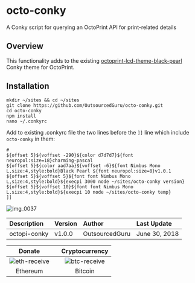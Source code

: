 # octo-conky
A Conky script for querying an OctoPrint API for print-related details

## Overview
This functionality adds to the existing [octoprint-lcd-theme-black-pearl](https://github.com/OutsourcedGuru/octoprint-lcd-theme-black-pearl) Conky theme for OctoPrint.

## Installation

```
mkdir ~/sites && cd ~/sites
git clone https://github.com/OutsourcedGuru/octo-conky.git
cd octo-conky
npm install
nano ~/.conkyrc
```

Add to existing .conkyrc file the two lines before the `]]` line which include `octo-conky` in them:
```
#
${offset 5}${voffset -290}${color d7d7d7}${font neuropol:size=18}charming-pascal
${offset 5}${color aad7aa}${voffset -6}${font Nimbus Mono L,size:4,style:bold}Black Pearl ${font neuropol:size=8}v1.0.1
${offset 5}${voffset 5}${font font Nimbus Mono L,size:4,style:bold}${execpi 3000 node ~/sites/octo-conky version}
${offset 5}${voffset 10}${font font Nimbus Mono L,size:4,style:bold}${execpi 10 node ~/sites/octo-conky temp}
]]
```

![img_0037](https://user-images.githubusercontent.com/15971213/42129168-b8ed3402-7c71-11e8-9a56-28a8deac83ad.jpg)

|Description|Version|Author|Last Update|
|:---|:---|:---|:---|
|octopi-conky|v1.0.0|OutsourcedGuru|June 30, 2018|

|Donate||Cryptocurrency|
|:-----:|---|:--------:|
| ![eth-receive](https://user-images.githubusercontent.com/15971213/40564950-932d4d10-601f-11e8-90f0-459f8b32f01c.png) || ![btc-receive](https://user-images.githubusercontent.com/15971213/40564971-a2826002-601f-11e8-8d5e-eeb35ab53300.png) |
|Ethereum||Bitcoin|
